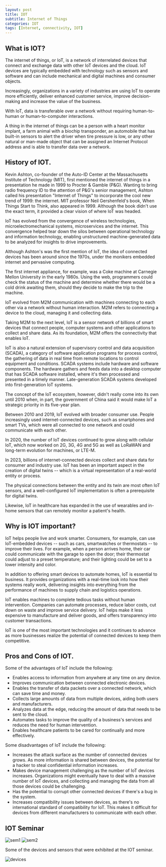 ```yaml
---
layout: post
title: IOT
subtitle: Internet of Things
categories: IOT
tags: [Internet, connectivity, IOT]
---
```


## What is IOT?

The internet of things, or IoT, is a network of interrelated devices that connect and exchange data with other IoT devices and the cloud. IoT devices are typically embedded with technology such as sensors and software and can include mechanical and digital machines and consumer objects.

Increasingly, organizations in a variety of industries are using IoT to operate more efficiently, deliver enhanced customer service, improve decision-making and increase the value of the business.

With IoT, data is transferable over a network without requiring human-to-human or human-to-computer interactions.

A thing in the internet of things can be a person with a heart monitor implant, a farm animal with a biochip transponder, an automobile that has built-in sensors to alert the driver when tire pressure is low, or any other natural or man-made object that can be assigned an Internet Protocol address and is able to transfer data over a network.

## History of IOT.

Kevin Ashton, co-founder of the Auto-ID Center at the Massachusetts Institute of Technology (MIT), first mentioned the internet of things in a presentation he made in 1999 to Procter & Gamble (P&G). Wanting to bring radio frequency ID to the attention of P&G's senior management, Ashton called his presentation "Internet of Things" to incorporate the cool new trend of 1999: the internet. MIT professor Neil Gershenfeld's book, When Things Start to Think, also appeared in 1999. Although the book didn't use the exact term, it provided a clear vision of where IoT was headed.

IoT has evolved from the convergence of wireless technologies, microelectromechanical systems, microservices and the internet. This convergence helped tear down the silos between operational technology and information technology, enabling unstructured machine-generated data to be analyzed for insights to drive improvements.

Although Ashton's was the first mention of IoT, the idea of connected devices has been around since the 1970s, under the monikers embedded internet and pervasive computing.

The first internet appliance, for example, was a Coke machine at Carnegie Mellon University in the early 1980s. Using the web, programmers could check the status of the machine and determine whether there would be a cold drink awaiting them, should they decide to make the trip to the machine.

IoT evolved from M2M communication with machines connecting to each other via a network without human interaction. M2M refers to connecting a device to the cloud, managing it and collecting data.

Taking M2M to the next level, IoT is a sensor network of billions of smart devices that connect people, computer systems and other applications to collect and share data. As its foundation, M2M offers the connectivity that enables IoT.

IoT is also a natural extension of supervisory control and data acquisition (SCADA), a category of software application programs for process control, the gathering of data in real time from remote locations to control equipment and conditions. SCADA systems include hardware and software components. The hardware gathers and feeds data into a desktop computer that has SCADA software installed, where it's then processed and presented in a timely manner. Late-generation SCADA systems developed into first-generation IoT systems.

The concept of the IoT ecosystem, however, didn't really come into its own until 2010 when, in part, the government of China said it would make IoT a strategic priority in its five-year plan.

Between 2010 and 2019, IoT evolved with broader consumer use. People increasingly used internet-connected devices, such as smartphones and smart TVs, which were all connected to one network and could communicate with each other.

In 2020, the number of IoT devices continued to grow along with cellular IoT, which now worked on 2G, 3G, 4G and 5G as well as LoRaWAN and long-term evolution for machines, or LTE-M.

In 2023, billions of internet-connected devices collect and share data for consumer and industry use. IoT has been an important aspect in the creation of digital twins -- which is a virtual representation of a real-world entity or process.

The physical connections between the entity and its twin are most often IoT sensors, and a well-configured IoT implementation is often a prerequisite for digital twins.

Likewise, IoT in healthcare has expanded in the use of wearables and in-home sensors that can remotely monitor a patient's health.

## Why is IOT important?

IoT helps people live and work smarter. Consumers, for example, can use IoT-embedded devices -- such as cars, smartwatches or thermostats -- to improve their lives. For example, when a person arrives home, their car could communicate with the garage to open the door; their thermostat could adjust to a preset temperature; and their lighting could be set to a lower intensity and color.

In addition to offering smart devices to automate homes, IoT is essential to business. It provides organizations with a real-time look into how their systems really work, delivering insights into everything from the performance of machines to supply chain and logistics operations.

IoT enables machines to complete tedious tasks without human intervention. Companies can automate processes, reduce labor costs, cut down on waste and improve service delivery. IoT helps make it less expensive to manufacture and deliver goods, and offers transparency into customer transactions.

IoT is one of the most important technologies and it continues to advance as more businesses realize the potential of connected devices to keep them competitive.

## Pros and Cons of IOT.

Some of the advantages of IoT include the following:

- Enables access to information from anywhere at any time on any device.
- Improves communication between connected electronic devices.
- Enables the transfer of data packets over a connected network, which can save time and money.
- Collects large amounts of data from multiple devices, aiding both users and manufacturers.
- Analyzes data at the edge, reducing the amount of data that needs to be sent to the cloud.
- Automates tasks to improve the quality of a business's services and reduces the need for human intervention.
- Enables healthcare patients to be cared for continually and more effectively.

Some disadvantages of IoT include the following:

- Increases the attack surface as the number of connected devices grows. As more information is shared between devices, the potential for a hacker to steal confidential information increases.
- Makes device management challenging as the number of IoT devices increases. Organizations might eventually have to deal with a massive number of IoT devices, and collecting and managing the data from all those devices could be challenging.
- Has the potential to corrupt other connected devices if there's a bug in the system.
- Increases compatibility issues between devices, as there's no international standard of compatibility for IoT. This makes it difficult for devices from different manufacturers to communicate with each other.

## IOT Seminar

![sem1](/assets/images/banners/sem1.jpg)
![sem2](/assets/images/banners/sem2.jpg)

Some of the devices and sensors that were exhibited at the IOT seminar.

![devices](/assets/images/banners/devices.jpg)
